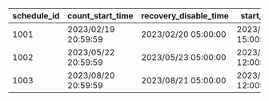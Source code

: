 |schedule_id|count_start_time|recovery_disable_time|start_time|end_time|ex_quest_id|
| --- | --- | --- | --- | --- | --- |
|1001|2023/02/19 20:59:59|2023/02/20 05:00:00|2023/02/15 15:00:00|2023/02/20 20:59:59|74001999|
|1002|2023/05/22 20:59:59|2023/05/23 05:00:00|2023/05/18 12:00:00|2023/05/23 20:59:59|74001999|
|1003|2023/08/20 20:59:59|2023/08/21 05:00:00|2023/08/16 12:00:00|2023/08/21 20:59:59|74001999|